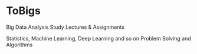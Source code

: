 # ToBigs
Big Data Analysis Study
Lectures & Assignments  

Statistics, Machine Learning, Deep Learning and so on
Problem Solving and Algorithms
